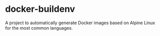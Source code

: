 # docker-buildenv
A project to automatically generate Docker images based on Alpine Linux for the most common languages.
